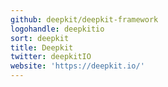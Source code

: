 ```yaml
---
github: deepkit/deepkit-framework
logohandle: deepkitio
sort: deepkit
title: Deepkit
twitter: deepkitIO
website: 'https://deepkit.io/'
---
```

